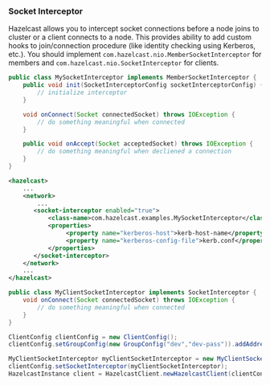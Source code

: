

### Socket Interceptor

Hazelcast allows you to intercept socket connections before a node joins to cluster or a client connects to a node. This provides ability to add custom hooks to join/connection procedure (like identity checking using Kerberos, etc.). You should implement `com.hazelcast.nio.MemberSocketInterceptor` for members and `com.hazelcast.nio.SocketInterceptor` for clients.

```java
public class MySocketInterceptor implements MemberSocketInterceptor {
    public void init(SocketInterceptorConfig socketInterceptorConfig) {
        // initialize interceptor
    }

    void onConnect(Socket connectedSocket) throws IOException {
        // do something meaningful when connected
    }

    public void onAccept(Socket acceptedSocket) throws IOException {
        // do something meaningful when decliened a connection
    }
}
```
```xml
<hazelcast>
    ...
    <network>
        ...
       <socket-interceptor enabled="true">
           <class-name>com.hazelcast.examples.MySocketInterceptor</class-name>
           <properties>
                <property name="kerberos-host">kerb-host-name</property>
                <property name="kerberos-config-file">kerb.conf</property>
           </properties>
       </socket-interceptor>
    </network>
    ...
</hazelcast>
```
```java
public class MyClientSocketInterceptor implements SocketInterceptor {
    void onConnect(Socket connectedSocket) throws IOException {
        // do something meaningful when connected
    }
}

ClientConfig clientConfig = new ClientConfig();
clientConfig.setGroupConfig(new GroupConfig("dev","dev-pass")).addAddress("10.10.3.4");

MyClientSocketInterceptor myClientSocketInterceptor = new MyClientSocketInterceptor();
clientConfig.setSocketInterceptor(myClientSocketInterceptor);
HazelcastInstance client = HazelcastClient.newHazelcastClient(clientConfig);
```